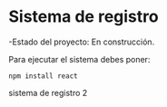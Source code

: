 <h1> Sistema de registro </h1>

-Estado del proyecto: En construcción.

Para ejecutar el sistema debes poner:

`npm install react`

sistema de registro 2
